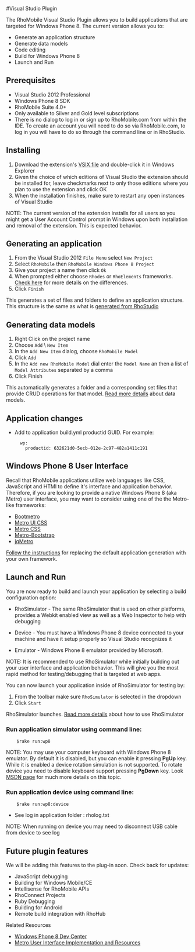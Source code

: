 #Visual Studio Plugin

The RhoMobile Visual Studio Plugin allows you to build applications that are targeted for Windows Phone 8. The current version allows you to:

* Generate an application structure
* Generate data models
* Code editing
* Build for Windows Phone 8
* Launch and Run

## Prerequisites

* Visual Studio 2012 Professional
* Windows Phone 8 SDK
* RhoMobile Suite 4.0+
* Only available to Silver and Gold level subscriptions
* There is no dialog to log in or sign up to RhoMobile.com from within the IDE. To create an account you will need to do so via RhoMobile.com, to log in you will have to do so through the command line or in RhoStudio.

## Installing
1. Download the extension's [VSIX file](https://github.com/rhomobile/vsplugin/tree/master/Installer) and double-click it in Windows Explorer
2. Given the choice of which editions of Visual Studio the extension should be installed for, leave checkmarks next to only those editions where you plan to use the extension and click OK
3. When the installation finishes, make sure to restart any open instances of Visual Studio

NOTE: The current version of the extension installs for all users so you might get a User Account Control prompt in Windows upon both installation and removal of the extension. This is expected behavior.

## Generating an application

1. From the Visual Studio 2012 `File Menu` select `New Project`
2. Select `RhoMobile` then `RhoMobile Windows Phone 8 Project`
3. Give your project a name then click `Ok`
4. When prompted either choose `Rhodes` or `RhoElements` frameworks. [Check here](welcome#rhomobile) for more details on the differences.
5. Click `Finish`

This generates a set of files and folders to define an application structure. This structure is the same as what is [generated from RhoStudio](creating_a_project)

## Generating data models

1. Right Click on the project name
2. Choose `Add` \ `New Item`
3. In the `Add New Item` dialog, choose `RhoMobile Model`
4. Click `Add`
5. In the `Add new RhoMobile Model` dial enter the `Model Name` an then a list of `Model Attributes` separated by a comma
6. Click Finish

This automatically generates a folder and a corresponding set files that provide CRUD operations for that model. [Read more details](models) about data models.

## Application changes

* Add to application build.yml productid GUID. For example:

        wp:
          productid: 632621d0-5ecb-012e-2c97-482a1411c191

## Windows Phone 8 User Interface
Recall that RhoMobile applications utilize web languages like CSS, JavaScript and HTMl to define it's interface and application behavior. Therefore, if you are looking to provide a native Windows Phone 8 (aka Metro) user interface, you may want to consider using one of the the Metro-like frameworks:

* [Bootmetro](http://aozora.github.io/bootmetro/)
* [Metro UI CSS](http://metroui.org.ua/)
* [Metro CSS](http://code52.org/metro.css/)
* [Metro-Bootstrap](http://talkslab.github.com/metro-bootstrap/)
* [jqMetro](http://jqmetro.codeplex.com/)

[Follow the instructions]() for replacing the default application generation with your own framework.

## Launch and Run
You are now ready to build and launch your application by selecting a build configuration option:

* RhoSimulator - The same RhoSimulator that is used on other platforms, provides a Webkit enabled view as well as a Web Inspector to help with debugging

* Device - You must have a Windows Phone 8 device connected to your machine and have it setup properly so Visual Studio recognizes it

* Emulator - Windows Phone 8 emulator provided by Microsoft.

NOTE: It is recommended to use RhoSimulator while initially building out your user interface and application behavior. This will give you the most rapid method for testing/debugging that is targeted at web apps.

You can now launch your application inside of RhoSimulator for testing by:

1. From the toolbar make sure `RhoSimulator` is selected in the dropdown
2. Click `Start`

RhoSimulator launches. [Read more details]() about how to use RhoSimulator

### Run application simulator using command line:

        $rake run:wp8

NOTE: You may use your computer keyboard with Windows Phone 8 emulator. By default it is disabled, but you can enable it pressing **PgUp** key. While it is enabled a device rotation simulation is not supported. To rotate device you need to disable keyboard support pressing **PgDown** key.  Look [MSDN page](http://msdn.microsoft.com/en-us/library/ff754352(v=vs.92).aspx) for much more details on this topic.

### Run application device using command line:

        $rake run:wp8:device

* See log in application folder : rholog.txt

NOTE: When running on device you may need to disconnect USB cable from device to see log


## Future plugin features
We will be adding this features to the plug-in soon. Check back for updates:

* JavaScript debugging
* Building for Windows Mobile/CE
* Intellisense for RhoMobile APIs
* RhoConnect Projects
* Ruby Debugging
* Building for Android
* Remote build integration with RhoHub

Related Resources

* [Windows Phone 8 Dev Center](http://dev.windowsphone.com/en-us)
* [Metro User Interface Implementation and Resources](http://www.queness.com/post/13493/metro-user-interface-implementation-and-resources)
